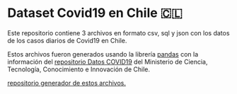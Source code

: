 <h1>Dataset Covid19 en Chile 🇨🇱</h1>

<p>Este repositorio contiene 3 archivos en formato csv, sql y json con los datos de los casos diarios de Covid19 en Chile.</p>
<p>Estos archivos fueron generados usando la librería <a href="https://pandas.pydata.org/">pandas</a> 
con la información del <a href="https://github.com/MinCiencia/Datos-COVID19">repositorio Datos COVID19</a> 
del Ministerio de Ciencia, Tecnología, Conocimiento e Innovación de Chile.</p>

<p><a href="https://github.com/sergiojulio/covid19-etl">repositorio generador de estos archivos.</a></p>
